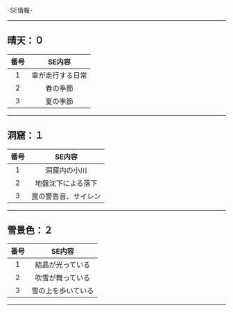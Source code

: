 -SE情報-

--------------------------------------------------
## 晴天：０

| 番号 |  SE内容  |
| :-: | :----: |
|  1  |  車が走行する日常  |
|  2  |  春の季節  |
|  3  |  夏の季節   |

--------------------------------------------------
## 洞窟：１

|  番号  |  SE内容  |
| :-: | :----: |
|  1  |  洞窟内の小川  |
|  2  |  地盤沈下による落下  |
|  3  |  罠の警告音、サイレン   |

--------------------------------------------------

## 雪景色：２

|  番号  |  SE内容  |
| :-: | :----: |
|  1  |  結晶が光っている  |
|  2  |  吹雪が舞っている  |
|  3  |  雪の上を歩いている   |

--------------------------------------------------
